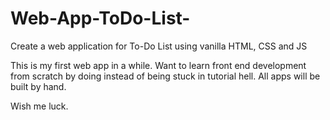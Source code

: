 # Web-App-ToDo-List-
Create a web application for To-Do List using vanilla HTML, CSS and JS

This is my first web app in a while. Want to learn front end development from scratch by doing instead of being stuck in tutorial hell. 
All apps will be built by hand. 

Wish me luck. 
